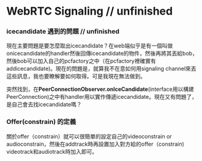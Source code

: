 # WebRTC Signaling // unfinished

### icecandidate 遇到的問題 // unfinished
現在主要問題是要怎麼取出icecandidate？在web端似乎是有一個叫做onicecandidate的handler然後回傳icecandidate的物件，然後再將其丟給bob，然後bob可以加入自己的pcfactory之中（在pcfactory裡確實有addicecandidate)。現在的問題是，就算我不在意如何用signaling channel來丟這些訊息，我也要瞭解要如何取得。可是我現在無法做到。

突然找到，在**PeerConnectionObserver.onIceCandidate**(interface用以構建PeerConnection)之中有handler用以實作傳遞icecandidate。現在又有問題了，是自己會去找icecandidate嗎？

### Offer(constrain) 的定義
關於offer（constrain）就可以很簡單的設定自己的videoconstrain or audioconstrain，然後在addtrack時再設置加入對方給的offer（constrain) videotrack和audiotrack時加入即可。
